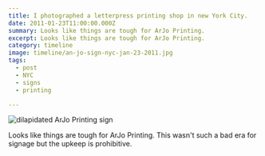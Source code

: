 ```yaml
---
title: I photographed a letterpress printing shop in new York City.
date: 2011-01-23T11:00:00.000Z
summary: Looks like things are tough for ArJo Printing.
excerpt: Looks like things are tough for ArJo Printing.
category: timeline
image: timeline/an-jo-sign-nyc-jan-23-2011.jpg
tags:
  - post 
  - NYC
  - signs
  - printing

---
```


![dilapidated ArJo Printing sign](/static/img/timeline/an-jo-sign-nyc-jan-23-2011.jpg "dilapidated ArJo Printing sign")

Looks like things are tough for ArJo Printing. This wasn't such a bad era for signage but the upkeep is prohibitive.
